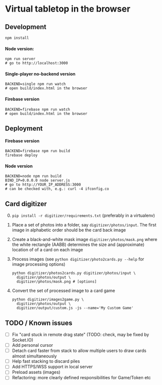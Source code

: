 # Virtual tabletop in the browser

## Development

    npm install

#### Node version:

    npm run server
    # go to http://localhost:3000

#### Single-player no-backend version

    BACKEND=single npm run watch
    # open build/index.html in the browser

#### Firebase version

    BACKEND=firebase npm run watch
    # open build/index.html in the browser

## Deployment

#### Firebase version

    BACKEND=firebase npm run build
    firebase deploy

#### Node version

    BACKEND=node npm run build
    BIND_IP=0.0.0.0 node server.js
    # go to http://YOUR_IP_ADDRESS:3000
    # can be checked with, e.g.: curl -4 ifconfig.co

## Card digitizer

 0. `pip install -r digitizer/requirements.txt` (preferably in a virtualenv)
 1. Place a set of photos into a folder, say `digitizer/photos/input`. The
    first image in alphabetic order should be the card back image
 2. Create a black-and-white mask image `digitizer/photos/mask.png` where the
    white rectangle (AABB) determines the size and (approximate) location of
    of a card on each image
 3. Process images (see `python digitizer/photo2cards.py --help` for image processing options)

        python digitizer/photos2cards.py digitizer/photos/input \
          digitizer/photos/output \
          digitizer/photos/mask.png # [options]

 4. Convert the set of processed image to a card game

        python digitizer/images2game.py \
          digitizer/photos/output \
          digitizer/output/custom.js -js --name='My Custom Game'

## TODO / Known issues

 - [ ] Fix "card stuck in remote drag state" (TODO: check, may be fixed by Socket.IO)
 - [ ] Add personal cursor
 - [ ] Detach card faster from stack to allow multiple users to draw cards almost simultaneously
 - [ ] Help fast stacking to discard piles
 - [ ] Add HTTPS/WSS support in local server
 - [ ] Preload assets (images)
 - [ ] Refactoring: more clearly defined responsibilities for Game/Token etc
